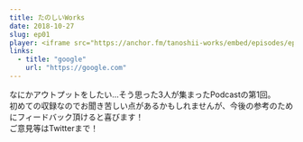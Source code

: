 ```yaml
---
title: たのしいWorks
date: 2018-10-27
slug: ep01
player: <iframe src="https://anchor.fm/tanoshii-works/embed/episodes/ep01-Works-e2furo" height="120px" width="100%" frameborder="0" scrolling="no"></iframe>
links:
  - title: "google"
    url: "https://google.com"
---
```


なにかアウトプットをしたい...そう思った3人が集まったPodcastの第1回。  
初めての収録なのでお聞き苦しい点があるかもしれませんが、今後の参考のためにフィードバック頂けると喜びます！  
ご意見等はTwitterまで！
